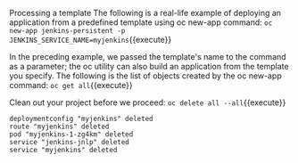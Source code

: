 
Processing a template
The following is a real-life example of deploying an application from a predefined template using oc new-app command:
`oc new-app jenkins-persistent -p JENKINS_SERVICE_NAME=myjenkins`{{execute}}


In the preceding example, we passed the template's name to the command as a parameter; the oc utility can also build an application from the template you specify. The following is the list of objects created by the oc new-app command:
`oc get all`{{execute}}

Clean out your project before we proceed:
`oc delete all --all`{{execute}}

```
deploymentconfig "myjenkins" deleted
route "myjenkins" deleted
pod "myjenkins-1-zg4km" deleted
service "jenkins-jnlp" deleted
service "myjenkins" deleted
```